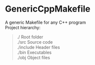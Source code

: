 # GenericCppMakefile  
A generic Makefile for any C++ program  
Project hierarchy:  
>./         Root folder  
>./src      Source code  
>./include  Header files  
>./bin      Executables  
>./obj      Object files  
